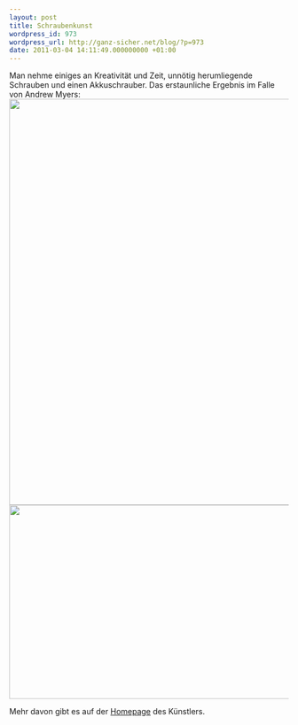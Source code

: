 ```yaml
---
layout: post
title: Schraubenkunst
wordpress_id: 973
wordpress_url: http://ganz-sicher.net/blog/?p=973
date: 2011-03-04 14:11:49.000000000 +01:00
---
```

Man nehme einiges an Kreativität und Zeit, unnötig herumliegende Schrauben und einen Akkuschrauber. Das erstaunliche Ergebnis im Falle von Andrew Myers:
<img class="borderimg centered" title="schrauben_kunst_1" src="/wp-content/uploads/schrauben_kunst_1.png" alt="" width="511" height="733" />
<img class="borderimg centered" border="0" title="schrauben_kunst_2" src="/wp-content/uploads/schrauben_kunst_2.png" alt="" width="600" height="350" />

Mehr davon gibt es auf der <a href="http://www.andrewmyersart.com/">Homepage</a> des Künstlers.

